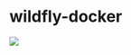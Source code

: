 # wildfly-docker

[![](https://images.microbadger.com/badges/image/philippefichet/wildfly.svg)](http://microbadger.com/images/philippefichet/wildfly "Get your own image badge on microbadger.com")
